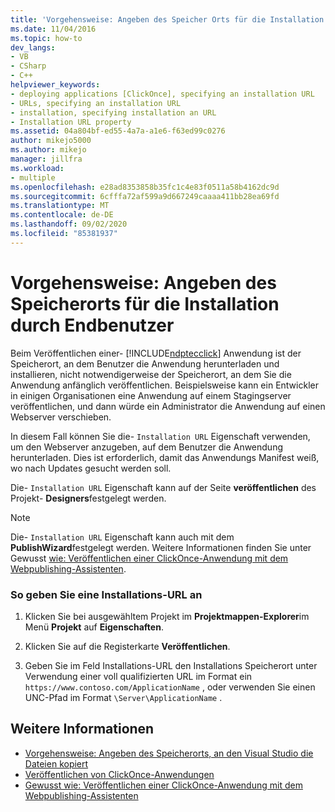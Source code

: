 ```yaml
---
title: 'Vorgehensweise: Angeben des Speicher Orts für die Installation durch Endbenutzer | Microsoft-Dokumentation'
ms.date: 11/04/2016
ms.topic: how-to
dev_langs:
- VB
- CSharp
- C++
helpviewer_keywords:
- deploying applications [ClickOnce], specifying an installation URL
- URLs, specifying an installation URL
- installation, specifying installation an URL
- Installation URL property
ms.assetid: 04a804bf-ed55-4a7a-a1e6-f63ed99c0276
author: mikejo5000
ms.author: mikejo
manager: jillfra
ms.workload:
- multiple
ms.openlocfilehash: e28ad8353858b35fc1c4e83f0511a58b4162dc9d
ms.sourcegitcommit: 6cfffa72af599a9d667249caaaa411bb28ea69fd
ms.translationtype: MT
ms.contentlocale: de-DE
ms.lasthandoff: 09/02/2020
ms.locfileid: "85381937"
---
```

# <a name="how-to-specify-the-location-where-end-users-will-install-from"></a>Vorgehensweise: Angeben des Speicherorts für die Installation durch Endbenutzer
Beim Veröffentlichen einer- [!INCLUDE[ndptecclick](../deployment/includes/ndptecclick_md.md)] Anwendung ist der Speicherort, an dem Benutzer die Anwendung herunterladen und installieren, nicht notwendigerweise der Speicherort, an dem Sie die Anwendung anfänglich veröffentlichen. Beispielsweise kann ein Entwickler in einigen Organisationen eine Anwendung auf einem Stagingserver veröffentlichen, und dann würde ein Administrator die Anwendung auf einen Webserver verschieben.

In diesem Fall können Sie die- `Installation URL` Eigenschaft verwenden, um den Webserver anzugeben, auf dem Benutzer die Anwendung herunterladen. Dies ist erforderlich, damit das Anwendungs Manifest weiß, wo nach Updates gesucht werden soll.

Die- `Installation URL` Eigenschaft kann auf der Seite **veröffentlichen** des Projekt- **Designers**festgelegt werden.

> [!NOTE]
> Die- `Installation URL` Eigenschaft kann auch mit dem **PublishWizard**festgelegt werden. Weitere Informationen finden Sie unter Gewusst [wie: Veröffentlichen einer ClickOnce-Anwendung mit dem Webpublishing-Assistenten](../deployment/how-to-publish-a-clickonce-application-using-the-publish-wizard.md).

### <a name="to-specify-an-installation-url"></a>So geben Sie eine Installations-URL an

1. Klicken Sie bei ausgewähltem Projekt im **Projektmappen-Explorer**im Menü **Projekt** auf **Eigenschaften**.

2. Klicken Sie auf die Registerkarte **Veröffentlichen**.

3. Geben Sie im Feld Installations-URL den Installations Speicherort unter Verwendung einer voll qualifizierten URL im Format ein `https://www.contoso.com/ApplicationName` , oder verwenden Sie einen UNC-Pfad im Format `\Server\ApplicationName` .

## <a name="see-also"></a>Weitere Informationen
- [Vorgehensweise: Angeben des Speicherorts, an den Visual Studio die Dateien kopiert](../deployment/how-to-specify-where-visual-studio-copies-the-files.md)
- [Veröffentlichen von ClickOnce-Anwendungen](../deployment/publishing-clickonce-applications.md)
- [Gewusst wie: Veröffentlichen einer ClickOnce-Anwendung mit dem Webpublishing-Assistenten](../deployment/how-to-publish-a-clickonce-application-using-the-publish-wizard.md)